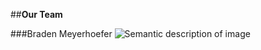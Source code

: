 ##**Our Team**

###Braden Meyerhoefer
![Semantic description of image](/media/sd_braden_profile.png "Braden")
